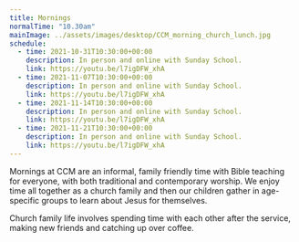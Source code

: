 ```yaml
---
title: Mornings
normalTime: "10.30am"
mainImage: ../assets/images/desktop/CCM_morning_church_lunch.jpg
schedule:
  - time: 2021-10-31T10:30:00+00:00
    description: In person and online with Sunday School.
    link: https://youtu.be/l7igDFW_xhA
  - time: 2021-11-07T10:30:00+00:00
    description: In person and online with Sunday School.
    link: https://youtu.be/l7igDFW_xhA
  - time: 2021-11-14T10:30:00+00:00
    description: In person and online with Sunday School.
    link: https://youtu.be/l7igDFW_xhA
  - time: 2021-11-21T10:30:00+00:00
    description: In person and online with Sunday School.
    link: https://youtu.be/l7igDFW_xhA
---
```

Mornings at CCM are an informal, family friendly time with Bible teaching for everyone, with both traditional and contemporary worship. We enjoy time all together as a church family and then our children gather in age-specific groups to learn about Jesus for themselves.

Church family life involves spending time with each other after the service, making new friends and catching up over coffee.
